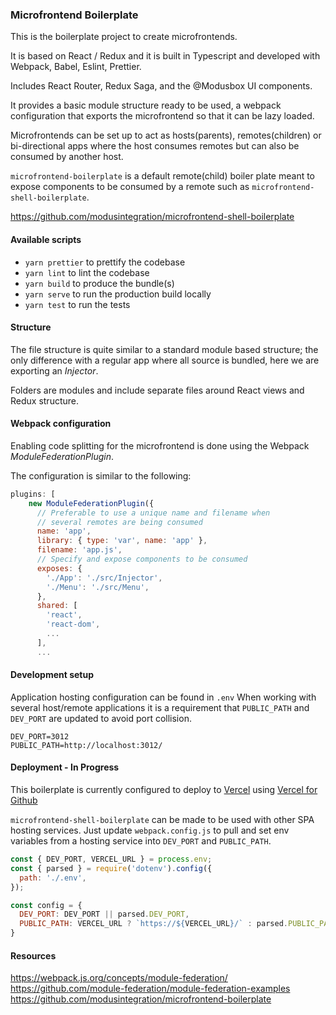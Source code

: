 ### Microfrontend Boilerplate

This is the boilerplate project to create microfrontends.

It is based on React / Redux and it is built in Typescript and developed with Webpack, Babel, Eslint, Prettier.

Includes React Router, Redux Saga, and the @Modusbox UI components.

It provides a basic module structure ready to be used, a webpack configuration that exports the microfrontend so that it can be lazy loaded.

Microfrontends can be set up to act as hosts(parents), remotes(children) or
bi-directional apps where the host consumes remotes but can also be consumed by another host.

`microfrontend-boilerplate` is a default remote(child) boiler plate meant to expose
components to be consumed by a remote such as `microfrontend-shell-boilerplate`.

https://github.com/modusintegration/microfrontend-shell-boilerplate

#### Available scripts

 - `yarn prettier` to prettify the codebase
 - `yarn lint` to lint the codebase
 - `yarn build` to produce the bundle(s)
 - `yarn serve` to run the production build locally
 - `yarn test` to run the tests


#### Structure

The file structure is quite similar to a standard module based structure; the only difference with a regular app where all source is bundled, here we are exporting an _Injector_.

Folders are modules and include separate files around React views and Redux structure.


#### Webpack configuration

Enabling code splitting for the microfrontend is done using the Webpack _ModuleFederationPlugin_.

The configuration is similar to the following:
```javascript
plugins: [
    new ModuleFederationPlugin({
      // Preferable to use a unique name and filename when
      // several remotes are being consumed
      name: 'app',
      library: { type: 'var', name: 'app' },
      filename: 'app.js',
      // Specify and expose components to be consumed
      exposes: {
        './App': './src/Injector',
        './Menu': './src/Menu',
      },
      shared: [
        'react',
        'react-dom',
        ...
      ],
      ...
```

#### Development setup

Application hosting configuration can be found in `.env`
When working with several host/remote applications it is a requirement that
`PUBLIC_PATH` and `DEV_PORT` are updated to avoid port collision.

```
DEV_PORT=3012
PUBLIC_PATH=http://localhost:3012/
```

#### Deployment - In Progress

This boilerplate is currently configured to deploy to [Vercel](https://vercel.com/docs)
using [Vercel for Github](https://vercel.com/docs/git/vercel-for-github)

`microfrontend-shell-boilerplate` can be made to be used with other SPA hosting services.
Just update `webpack.config.js` to pull and set env variables from a hosting service
into `DEV_PORT` and `PUBLIC_PATH`.

```javascript
const { DEV_PORT, VERCEL_URL } = process.env;
const { parsed } = require('dotenv').config({
  path: './.env',
});

const config = {
  DEV_PORT: DEV_PORT || parsed.DEV_PORT,
  PUBLIC_PATH: VERCEL_URL ? `https://${VERCEL_URL}/` : parsed.PUBLIC_PATH,
}
```

#### Resources

https://webpack.js.org/concepts/module-federation/
https://github.com/module-federation/module-federation-examples
https://github.com/modusintegration/microfrontend-boilerplate
